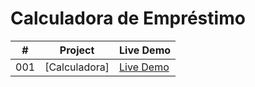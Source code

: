 # Calculadora de Empréstimo

|  #  | Project             | Live Demo                                                             |
| :-: | ------------------- | --------------------------------------------------------------        |
| 001 | [Calculadora]       | [Live Demo](https://valderlanjs.github.io/calculadora_de_emprestimo/) |
